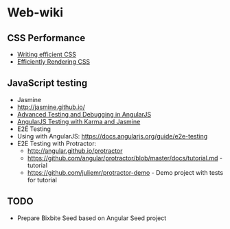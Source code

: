 Web-wiki
=========
CSS Performance
----
* [Writing efficient CSS]
* [Efficiently Rendering CSS]

JavaScript testing
----
* Jasmine
 * http://jasmine.github.io/ 
 * [Advanced Testing and Debugging in AngularJS]
 * [AngularJS Testing with Karma and Jasmine]
* E2E Testing
 * Using with AngularJS: https://docs.angularjs.org/guide/e2e-testing 
 * E2E Testing with Protractor: 
   * http://angular.github.io/protractor
   * https://github.com/angular/protractor/blob/master/docs/tutorial.md - tutorial   
   * https://github.com/juliemr/protractor-demo - Demo project with tests for tutorial
   

TODO
----
* Prepare Bixbite Seed based on Angular Seed project

[AngularJS Testing with Karma and Jasmine]:http://www.tuesdaydeveloper.com/2013/06/angularjs-testing-with-karma-and-jasmine/
[Advanced Testing and Debugging in AngularJS]:http://www.yearofmoo.com/2013/09/advanced-testing-and-debugging-in-angularjs.html
[Writing efficient CSS]:https://developer.mozilla.org/en-US/docs/Web/Guide/CSS/Writing_efficient_CSS
[Efficiently Rendering CSS]:http://css-tricks.com/efficiently-rendering-css/
